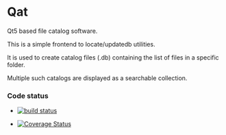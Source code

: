 Qat
===

Qt5 based file catalog software.

This is a simple frontend to locate/updatedb utilities.

It is used to create catalog files (.db) containing the list of files in a specific folder.

Multiple such catalogs are displayed as a searchable collection.



### Code status

* [![build status](https://secure.travis-ci.org/kcris/qat.png)](https://travis-ci.org/kcris/qat)

* [![Coverage Status](https://coveralls.io/repos/kcris/qat/badge.png?branch=master)](https://coveralls.io/r/kcris/qat)
